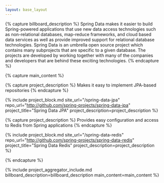```yaml
---
layout: base_layout
---
```


{% capture billboard_description %}
Spring Data makes it easier to build Spring-powered applications that use new data access technologies such as non-relational databases, map-reduce frameworks, and cloud based data services as well as provide improved support for relational database technologies. Spring Data is an umbrella open source project which contains many subprojects that are specific to a given database. The projects are developed by working together with many of the companies and developers that are behind these exciting technologies.
{% endcapture %}

{% capture main_content %}

<!-- Spring Data JPA -->
{% capture project_description %}
Makes it easy to implement JPA-based repositories
{% endcapture %}

{% include project_block.md site_url="/spring-data-jpa" repo_url="http://github.com/spring-projects/spring-data-jpa" project_title="Spring Data JPA" project_description=project_description %}

<!-- Spring Data Redis -->
{% capture project_description %}
Provides easy configuration and access to Redis from Spring applications
{% endcapture %}

{% include project_block.md site_url="/spring-data-redis" repo_url="http://github.com/spring-projects/spring-data-redis" project_title="Spring Data Redis" project_description=project_description %}

<!-- end main_content -->
{% endcapture %}

{% include project_aggregator_include.md billboard_description=billboard_description main_content=main_content %}
